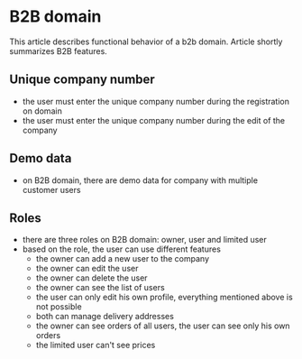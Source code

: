# B2B domain

This article describes functional behavior of a b2b domain. Article shortly summarizes B2B features.

## Unique company number

- the user must enter the unique company number during the registration on domain
- the user must enter the unique company number during the edit of the company

## Demo data

- on B2B domain, there are demo data for company with multiple customer users

## Roles

- there are three roles on B2B domain: owner, user and limited user
- based on the role, the user can use different features
    - the owner can add a new user to the company
    - the owner can edit the user
    - the owner can delete the user
    - the owner can see the list of users
    - the user can only edit his own profile, everything mentioned above is not possible
    - both can manage delivery addresses
    - the owner can see orders of all users, the user can see only his own orders
    - the limited user can't see prices
